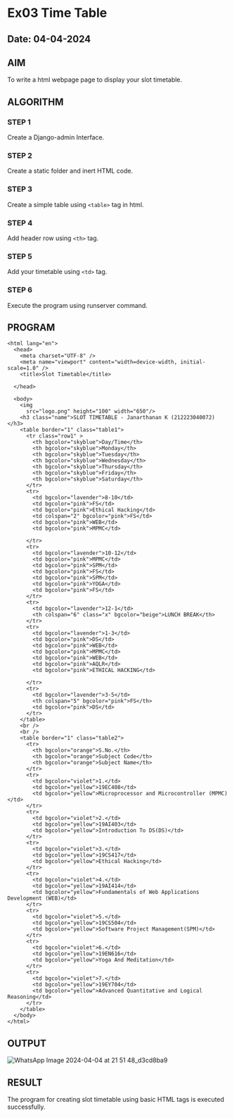 # Ex03 Time Table
## Date: 04-04-2024

## AIM
To write a html webpage page to display your slot timetable.

## ALGORITHM
### STEP 1
Create a Django-admin Interface.

### STEP 2
Create a static folder and inert HTML code.

### STEP 3
Create a simple table using ```<table>``` tag in html.

### STEP 4
Add header row using ```<th>``` tag.

### STEP 5
Add your timetable using ```<td>``` tag.

### STEP 6
Execute the program using runserver command.

## PROGRAM<!DOCTYPE html>
```
<html lang="en">
  <head>
    <meta charset="UTF-8" />
    <meta name="viewport" content="width=device-width, initial-scale=1.0" />
    <title>Slot Timetable</title>
    
  </head>

  <body>
    <img
      src="logo.png" height="100" width="650"/>
    <h3 class="name">SLOT TIMETABLE - Janarthanan K (212223040072)</h3>
    <table border="1" class="table1">
      <tr class="row1" >
        <th bgcolor="skyblue">Day/Time</th>
        <th bgcolor="skyblue">Monday</th>
        <th bgcolor="skyblue">Tuesday</th>
        <th bgcolor="skyblue">Wednesday</th>
        <th bgcolor="skyblue">Thursday</th>
        <th bgcolor="skyblue">Friday</th>
        <th bgcolor="skyblue">Saturday</th>
      </tr>
      <tr>
        <td bgcolor="lavender">8-10</td>
        <td bgcolor="pink">FS</td>
        <td bgcolor="pink">Ethical Hacking</td>
        <td colspan="2" bgcolor="pink">FS</td>
        <td bgcolor="pink">WEB</td>
        <td bgcolor="pink">MPMC</td>
        
      </tr>
      <tr>
        <td bgcolor="lavender">10-12</td>
        <td bgcolor="pink">MPMC</td>
        <td bgcolor="pink">SPM</td>
        <td bgcolor="pink">FS</td>
        <td bgcolor="pink">SPM</td>
        <td bgcolor="pink">YOGA</td>
        <td bgcolor="pink">FS</td>
      </tr>
      <tr>
        <td bgcolor="lavender">12-1</td>
        <th colspan="6" class="x" bgcolor="beige">LUNCH BREAK</th>
      </tr>
      <tr>
        <td bgcolor="lavender">1-3</td>
        <td bgcolor="pink">DS</td>
        <td bgcolor="pink">WEB</td>
        <td bgcolor="pink">MPMC</td>
        <td bgcolor="pink">WEB</td>
        <td bgcolor="pink">AQLR</td>
        <td bgcolor="pink">ETHICAL HACKING</td>
       
      </tr>
      <tr>
        <td bgcolor="lavender">3-5</td>
        <th colspan="5" bgcolor="pink">FS</th>
        <td bgcolor="pink">DS</td>
      </tr>
    </table>
    <br />
    <br />
    <table border="1" class="table2">
      <tr>
        <th bgcolor="orange">S.No.</th>
        <th bgcolor="orange">Subject Code</th>
        <th bgcolor="orange">Subject Name</th>
      </tr>
      <tr>
        <td bgcolor="violet">1.</td>
        <td bgcolor="yellow">19EC408</td>
        <td bgcolor="yellow">Microprocessor and Microcontroller (MPMC)</td>
      </tr>
      <tr>
        <td bgcolor="violet">2.</td>
        <td bgcolor="yellow">19AI403</td>
        <td bgcolor="yellow">Introduction To DS(DS)</td>
      </tr>
      <tr>
        <td bgcolor="violet">3.</td>
        <td bgcolor="yellow">19CS417</td>
        <td bgcolor="yellow">Ethical Hacking</td>
      </tr>
      <tr>
        <td bgcolor="violet">4.</td>
        <td bgcolor="yellow">19AI414</td>
        <td bgcolor="yellow">Fundamentals of Web Applications Development (WEB)</td>
      </tr>
      <tr>
        <td bgcolor="violet">5.</td>
        <td bgcolor="yellow">19CS504</td>
        <td bgcolor="yellow">Software Project Management(SPM)</td>
      </tr>
      <tr>
        <td bgcolor="violet">6.</td>
        <td bgcolor="yellow">19EN616</td>
        <td bgcolor="yellow">Yoga And Meditation</td>
      </tr>
      <tr>
        <td bgcolor="violet">7.</td>
        <td bgcolor="yellow">19EY704</td>
        <td bgcolor="yellow">Advanced Quantitative and Logical Reasoning</td>
      </tr>
    </table>
  </body>
</html>

```

## OUTPUT
![WhatsApp Image 2024-04-04 at 21 51 48_d3cd8ba9](https://github.com/23012925/slot/assets/150931013/21ab63b2-28dd-4f25-9139-b88e23c1a940)


## RESULT
The program for creating slot timetable using basic HTML tags is executed successfully.
